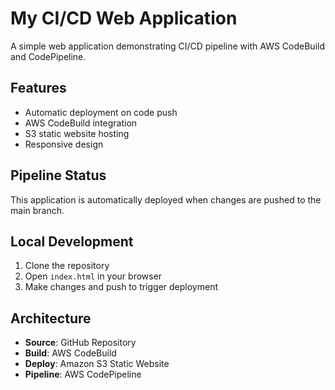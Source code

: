 # My CI/CD Web Application

A simple web application demonstrating CI/CD pipeline with AWS CodeBuild and CodePipeline.

## Features
- Automatic deployment on code push
- AWS CodeBuild integration
- S3 static website hosting
- Responsive design

## Pipeline Status
This application is automatically deployed when changes are pushed to the main branch.

## Local Development
1. Clone the repository
2. Open `index.html` in your browser
3. Make changes and push to trigger deployment

## Architecture
- **Source**: GitHub Repository
- **Build**: AWS CodeBuild
- **Deploy**: Amazon S3 Static Website
- **Pipeline**: AWS CodePipeline